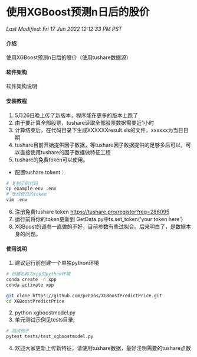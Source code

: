 # 使用XGBoost预测n日后的股价

*Last Modified: Fri 17 Jun 2022 12:12:33 PM PST*

#### 介绍
使用XGBoost预测n日后的股价（使用tushare数据源）

#### 软件架构
软件架构说明


#### 安装教程

1.  5月26日晚上传了新版本，程序能在更多的版本上跑了
2.  由于要计算全部股票，tushare读取全部股票数据需要近1小时
3.  计算结束后，在代码目录下生成XXXXXXresult.xls的文件，xxxxxx为当日日期
4.  tushare目前开始提供因子数据，等tushare因子数据提供的足够多后可以，可以直接使用tushare的因子数据做特征工程
5.  tushare的免费token可以使用。

* 配置tushare tokent：
```bash
# 复制示例代码 
cp example.env .env
# 改成自己的token
vim .env
```

6.  注册免费tushare token https://tushare.pro/register?reg=286095
7.  运行前将你的token更新到 GetData.py中ts.set_token('your token here')
8.  XGBoost的调参一直做的不好，目前参数有些过拟合。后来明白了，是数据本身的问题。

#### 使用说明

1. 建议运行前创建一个单独python环境
```bash
# 创建名称为xpp的python环境
conda create -n xpp
conda activate xpp

git clone https://github.com/pchaos/XGBoostPredictPrice.git
cd XGBoostPredictPrice
```

2. python xgboostmodel.py
3. 单元测试示例见tests目录;
```bash
# 测试例子
pytest tests/test_xgboostmodel.py
```

4. 欢迎大家更新上传新特征，请使用tushare数据，最好注明需要的tushare点数
